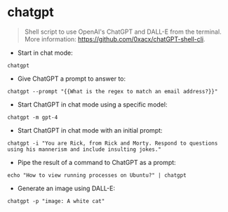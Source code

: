 # chatgpt

> Shell script to use OpenAI's ChatGPT and DALL-E from the terminal.
> More information: <https://github.com/0xacx/chatGPT-shell-cli>.

- Start in chat mode:

`chatgpt`

- Give ChatGPT a prompt to answer to:

`chatgpt --prompt "{{What is the regex to match an email address?}}"`

- Start ChatGPT in chat mode using a specific model:

`chatgpt -m gpt-4`

- Start ChatGPT in chat mode with an initial prompt:

`chatgpt -i "You are Rick, from Rick and Morty. Respond to questions using his mannerism and include insulting jokes."`

- Pipe the result of a command to ChatGPT as a prompt:

`echo "How to view running processes on Ubuntu?" | chatgpt`

- Generate an image using DALL-E:

`chatgpt -p "image: A white cat"`
